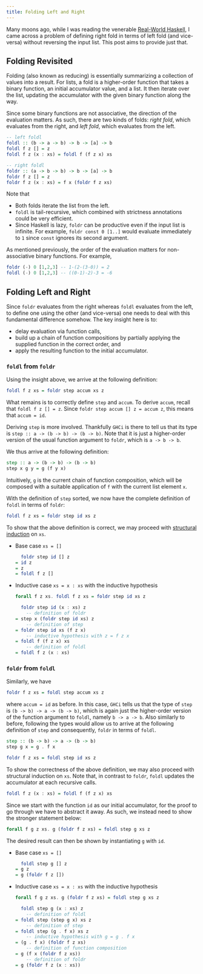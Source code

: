 ```yaml
---
title: Folding Left and Right
---
```


Many moons ago, while I was reading the venerable [Real-World Haskell](https://book.realworldhaskell.org/),
I came across a problem of defining right fold in terms of left fold (and vice-versa)
without reversing the input list. This post aims to provide just that.

## Folding Revisited

Folding (also known as reducing) is essentially summarizing a collection
of values into a result. For lists, a fold is a higher-order function that
takes a binary function, an initial accumulator value, and a list. It then
iterate over the list, updating the accumulator with the given binary function
along the way.

Since some binary functions are not associative, the direction of the evaluation
matters. As such, there are two kinds of folds: *right fold*, which evaluates from
the right, and *left fold*, which evaluates from the left.

```haskell
-- left foldl
foldl :: (b -> a -> b) -> b -> [a] -> b
foldl f z [] = z
foldl f z (x : xs) = foldl f (f z x) xs

-- right foldl
foldr :: (a -> b -> b) -> b -> [a] -> b
foldr f z [] = z
foldr f z (x : xs) = f x (foldr f z xs)
```

Note that

- Both folds iterate the list from the left.
- `foldl` is tail-recursive, which combined with strictness annotations could be
  very efficient.
- Since Haskell is lazy, `foldr` can be productive even if the input list is infinite.
  For example, `foldr const 0 [1..]` would evaluate immediately to `1` since `const` 
  ignores its second argument.

As mentioned previously, the order of the evaluation matters for non-associative
binary functions. For example,

```haskell
foldr (-) 0 [1,2,3] -- 1-(2-(3-0)) = 2
foldl (-) 0 [1,2,3] -- ((0-1)-2)-3 = -6
```

## Folding Left and Right

Since `foldr` evaluates from the right whereas `foldl` evaluates from the left,
to define one using the other (and vice-versa) one needs to deal with this
fundamental difference somehow. The key insight here is to:

- delay evaluation via function calls,
- build up a chain of function compositions by partially applying the
  supplied function in the correct order, and
- apply the resulting function to the initial accumulator.

### `foldl` from `foldr`

Using the insight above, we arrive at the following definition:

```haskell
foldl f z xs = foldr step accum xs z
```

What remains is to correctly define `step` and `accum`. To derive `accum`,
recall that `foldl f z [] = z`. Since `foldr step accum [] z = accum z`,
this means that `accum = id`.

Deriving `step` is more involved. Thankfully `GHCi` is there to tell us
that its type is `step :: a -> (b -> b) -> (b -> b)`. Note that it is
just a higher-order version of the usual function argument to `foldr`,
which is `a -> b -> b`.

We thus arrive at the following definition:

```haskell
step :: a -> (b -> b) -> (b -> b)
step x g y = g (f y x)
  ```

Intuitively, `g` is the current chain of function composition, which
will be composed with a suitable application of `f` with the current
list element `x`.

With the definition of `step` sorted, we now have the complete definition
of `foldl` in terms of `foldr`:

```haskell
foldl f z xs = foldr step id xs z
```

To show that the above definition is correct, we may proceed with
[structural induction](/posts/2024-10-23-structural-induction.html) on `xs`.

- Base case `xs = []`

  ```haskell
    foldr step id [] z
  = id z
  = z
  = foldl f z []
  ```

- Inductive case `xs = x : xs` with the inductive hypothesis

  ```haskell
  forall f z xs. foldl f z xs = foldr step id xs z
  ```

  ```haskell
    foldr step id (x : xs) z
      -- definition of foldr
  = step x (foldr step id xs) z
      -- definition of step
  = foldr step id xs (f z x)
      -- inductive hypothesis with z = f z x
  = foldl f (f z x) xs
      -- definition of foldl
  = foldl f z (x : xs)
  ```

### `foldr` from `foldl`

Similarly, we have

```haskell
foldr f z xs = foldl step accum xs z
```

where `accum = id` as before. In this case, `GHCi` tells us that the type
of `step` is `(b -> b) -> a -> (b -> b)`, which is again just the higher-order
version of the function argument to `foldl`, namely `b -> a -> b`. Also
similarly to before, following the types would allow us to arrive at the
following definition of `step` and consequently, `foldr` in terms of `foldl`.

```haskell
step :: (b -> b) -> a -> (b -> b)
step g x = g . f x

foldr f z xs = foldl step id xs z
```

To show the correctness of the above definition, we may also proceed with
structural induction on `xs`. Note that, in contrast to `foldr`, `foldl`
updates the accumulator at each recursive calls.

```haskell
foldl f z (x : xs) = foldl f (f z x) xs
```

Since we start with the function `id` as our initial accumulator, for the
proof to go through we have to abstract it away. As such, we instead
need to show the stronger statement below:

```haskell
forall f g z xs. g (foldr f z xs) = foldl step g xs z
```

The desired result can then be shown by instantiating `g` with `id`.

- Base case `xs = []`
  
  ```haskell
    foldl step g [] z
  = g z
  = g (foldr f z [])
  ```

- Inductive case `xs = x : xs` with the inductive hypothesis

  ```haskell
  forall f g z xs. g (foldr f z xs) = foldl step g xs z 
  ```

  ```haskell
    foldl step g (x : xs) z
      -- definition of foldl
  = foldl step (step g x) xs z
      -- definition of step
  = foldl step (g . f x) xs z
      -- inductive hypothesis with g = g . f x
  = (g . f x) (foldr f z xs)
      -- definition of function composition
  = g (f x (foldr f z xs))
      -- definition of foldr
  = g (foldr f z (x : xs))
  ```
